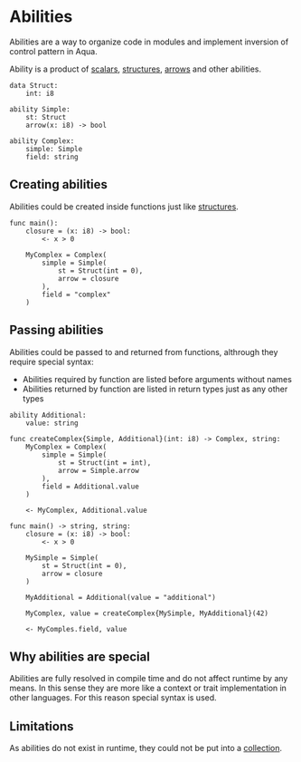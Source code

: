 # Abilities

Abilities are a way to organize code in modules and implement inversion of control pattern in Aqua.

<!-- TODO: Add services here too -->
Ability is a product of [scalars](types.md#scalars), [structures](types.md#structures), [arrows](types.md#arrow-types) and other abilities.

```aqua
data Struct:
    int: i8

ability Simple:
    st: Struct
    arrow(x: i8) -> bool

ability Complex:
    simple: Simple
    field: string
```

## Creating abilities

Abilities could be created inside functions just like [structures](types.md#structures).

<!-- TODO: Syntax of creating abilities is a subject to change -->
```aqua
func main():
    closure = (x: i8) -> bool:
        <- x > 0

    MyComplex = Complex(
        simple = Simple(
            st = Struct(int = 0),
            arrow = closure
        ),
        field = "complex"
    )
```

## Passing abilities

Abilities could be passed to and returned from functions, althrough they require special syntax:
- Abilities required by function are listed before arguments without names
- Abilities returned by function are listed in return types just as any other types

```aqua
ability Additional:
    value: string

func createComplex{Simple, Additional}(int: i8) -> Complex, string:
    MyComplex = Complex(
        simple = Simple(
            st = Struct(int = int),
            arrow = Simple.arrow
        ),
        field = Additional.value
    )

    <- MyComplex, Additional.value

func main() -> string, string:
    closure = (x: i8) -> bool:
        <- x > 0

    MySimple = Simple(
        st = Struct(int = 0),
        arrow = closure
    )

    MyAdditional = Additional(value = "additional")

    MyComplex, value = createComplex{MySimple, MyAdditional}(42)

    <- MyComples.field, value
```

<!-- TODO: Add section about structual subtyping -->

## Why abilities are special

Abilities are fully resolved in compile time and do not affect runtime by any means.
In this sense they are more like a context or trait implementation in other languages.
For this reason special syntax is used.

## Limitations

As abilities do not exist in runtime, they could not be put into a [collection](types.md#collection-types).